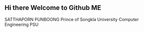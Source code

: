 ## Hi there Welcome to Github ME 
SATTHAPORN PUNBOONG 
 Prince of Songkla University
Computer Engineering PSU 

